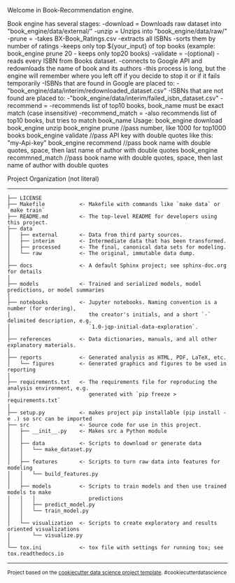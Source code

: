 Welcome in Book-Recommendation engine.   
   
Book engine has several stages:
-download = Downloads raw dataset into "book_engine/data/external/"
-unzip = Unzips into "book_engine/data/raw/"
-prune =    -takes BX-Book_Ratings.csv
            -extracts all ISBNs
            -sorts them by number of ratings
            -keeps only top ${your_input} of top books
            (example: book_engine prune 20 - keeps only top20 books)
-validate = -(optional)
            -reads every ISBN from Books dataset.
            -connects to Google API and redownloads the name of book and its authors
            -this process is long, but the engine will remember where you left off
                if you decide to stop it or if it fails temporarily
            -ISBNs that are found in Google are placed to: 
                -"book_engine/data/interim/redownloaded_dataset.csv"
            -ISBNs that are not found are placed to:
                -"book_engine/data/interim/failed_isbn_dataset.csv"
-recommend = -recommends list of top10 books, book_name must be exact match (case insensitive)
-recommend_match = -also recommends list of top10 books, but tries to match book_name 
Usage: 
        book_engine download
        book_engine unzip
        book_engine prune           //pass number, like 1000 for top1000 books
        book_engine validate        //pass API key with double quotes like this: "my-Api-key"
        book_engine recommend       //pass book name with double quotes, space, then last name of author with double quotes
        book_engine recommned_match //pass book name with double quotes, space, then last name of author with double quotes



Project Organization (not literal)

------------

    ├── LICENSE
    ├── Makefile           <- Makefile with commands like `make data` or `make train`
    ├── README.md          <- The top-level README for developers using this project.
    ├── data
    │   ├── external       <- Data from third party sources.
    │   ├── interim        <- Intermediate data that has been transformed.
    │   ├── processed      <- The final, canonical data sets for modeling.
    │   └── raw            <- The original, immutable data dump.
    │
    ├── docs               <- A default Sphinx project; see sphinx-doc.org for details
    │
    ├── models             <- Trained and serialized models, model predictions, or model summaries
    │
    ├── notebooks          <- Jupyter notebooks. Naming convention is a number (for ordering),
    │                         the creator's initials, and a short `-` delimited description, e.g.
    │                         `1.0-jqp-initial-data-exploration`.
    │
    ├── references         <- Data dictionaries, manuals, and all other explanatory materials.
    │
    ├── reports            <- Generated analysis as HTML, PDF, LaTeX, etc.
    │   └── figures        <- Generated graphics and figures to be used in reporting
    │
    ├── requirements.txt   <- The requirements file for reproducing the analysis environment, e.g.
    │                         generated with `pip freeze > requirements.txt`
    │
    ├── setup.py           <- makes project pip installable (pip install -e .) so src can be imported
    ├── src                <- Source code for use in this project.
    │   ├── __init__.py    <- Makes src a Python module
    │   │
    │   ├── data           <- Scripts to download or generate data
    │   │   └── make_dataset.py
    │   │
    │   ├── features       <- Scripts to turn raw data into features for modeling
    │   │   └── build_features.py
    │   │
    │   ├── models         <- Scripts to train models and then use trained models to make
    │   │   │                 predictions
    │   │   ├── predict_model.py
    │   │   └── train_model.py
    │   │
    │   └── visualization  <- Scripts to create exploratory and results oriented visualizations
    │       └── visualize.py
    │
    └── tox.ini            <- tox file with settings for running tox; see tox.readthedocs.io


--------

<p><small>Project based on the <a target="_blank" href="https://drivendata.github.io/cookiecutter-data-science/">cookiecutter data science project template</a>. #cookiecutterdatascience</small></p>
